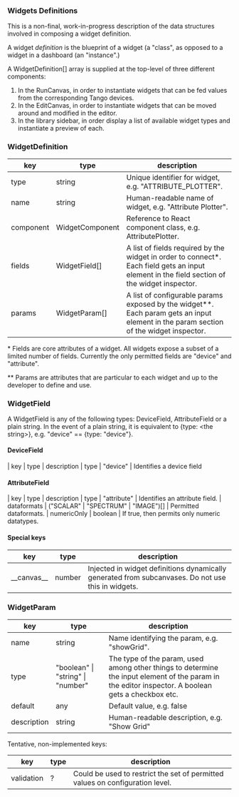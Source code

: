 ### Widgets Definitions

This is a non-final, work-in-progress description of the data structures involved in composing a widget definition.

A widget *definition* is the blueprint of a widget (a "class", as opposed to a widget in a dashboard (an "instance".)

A WidgetDefinition[] array is supplied at the top-level of three different components:
1. In the RunCanvas, in order to instantiate widgets that can be fed values from the corresponding Tango devices.
2. In the EditCanvas, in order to instantiate widgets that can be moved around and modified in the editor.
3. In the library sidebar, in order display a list of available widget types and instantiate a preview of each.

### WidgetDefinition

| key | type | description
|-|-|-
| type | string | Unique identifier for widget, e.g. "ATTRIBUTE_PLOTTER".
| name | string | Human-readable name of widget, e.g. "Attribute Plotter".
| component | WidgetComponent | Reference to React component class, e.g. AttributePlotter.
| fields | WidgetField[] | A list of fields required by the widget in order to connect*. Each field gets an input element in the field section of the widget inspector.
| params | WidgetParam[] | A list of configurable params exposed by the widget**. Each param gets an input element in the param section of the widget inspector.

\* Fields are core attributes of a widget. All widgets expose a subset of a limited number of fields. Currently the only permitted fields are "device" and "attribute".

\** Params are attributes that are particular to each widget and up to the developer to define and use.

### WidgetField

A WidgetField is any of the following types: DeviceField, AttributeField or a plain string. In the event of a plain string, it is equivalent to {type: &lt;the string&gt;}, e.g. "device" == {type: "device"}.

#### DeviceField

| key | type | description
| type | "device" | Identifies a device field

#### AttributeField

| key | type | description
| type | "attribute" | Identifies an attribute field.
| dataformats | ("SCALAR" | "SPECTRUM" | "IMAGE")[] | Permitted dataformats.
| numericOnly | boolean | If true, then permits only numeric datatypes.

#### Special keys

| key | type | description
|-|-|-
| &#95;&#95;canvas&#95;&#95; | number | Injected in widget definitions dynamically generated from subcanvases. Do not use this in widgets.

### WidgetParam

| key | type | description
|-|-|-
| name | string | Name identifying the param, e.g. "showGrid".
| type | "boolean" &#124; "string" &#124; "number" | The type of the param, used among other things to determine the input element of the param in the editor inspector. A boolean gets a checkbox etc.
| default | any | Default value, e.g. false
| description | string | Human-readable description, e.g. "Show Grid"

Tentative, non-implemented keys:

| key | type | description
|-|-|-
| validation | ? | Could be used to restrict the set of permitted values on configuration level.
